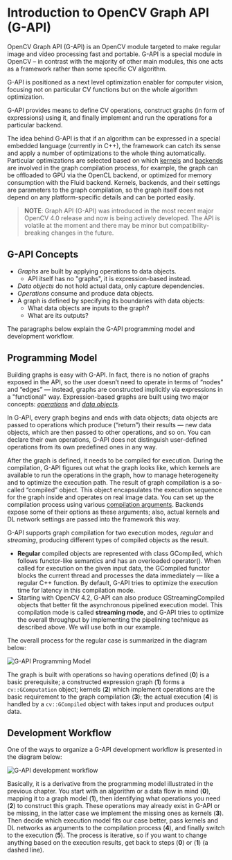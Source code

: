 # Introduction to OpenCV Graph API (G-API)
OpenCV Graph API (G-API) is an OpenCV module targeted to make regular image and video processing fast and portable. G-API is a special module in OpenCV – in contrast with the majority of other main modules, this one acts as a framework rather than some specific CV algorithm. 

G-API is positioned as a next level optimization enabler for computer vision, focusing not on particular CV functions but on the whole algorithm optimization.

G-API provides means to define CV operations, construct graphs (in form of expressions) using it, and finally implement and run the operations for a particular backend.

The idea behind G-API is that if an algorithm can be expressed in a special embedded language (currently in C++), the framework can catch its sense and apply a number of optimizations to the whole thing automatically. Particular optimizations are selected based on which [kernels](kernel_api.md) and [backends](https://docs.opencv.org/4.5.0/dc/d1c/group__gapi__std__backends.html) are involved in the graph compilation process, for example, the graph can be offloaded to GPU via the OpenCL backend, or optimized for memory consumption with the Fluid backend. Kernels, backends, and their settings are parameters to the graph compilation, so the graph itself does not depend on any platform-specific details and can be ported easily.

> **NOTE**: Graph API (G-API) was introduced in the most recent major OpenCV 4.0 release and now is being actively developed. The API is volatile at the moment and there may be minor but compatibility-breaking changes in the future.

## G-API Concepts

* *Graphs* are built by applying operations to data objects.
   * API itself has no "graphs", it is expression-based instead.
* *Data objects* do not hold actual data, only capture dependencies.
* *Operations* consume and produce data objects.
* A graph is defined by specifying its boundaries with data objects:
   * What data objects are inputs to the graph?
   * What are its outputs?

The paragraphs below explain the G-API programming model and development workflow.   

## Programming Model
Building graphs is easy with G-API. In fact, there is no notion of graphs exposed in the API, so the user doesn’t need to operate in terms of “nodes” and “edges” — instead, graphs are constructed implicitly via expressions in a "functional" way. Expression-based graphs are built using two major concepts: *[operations](kernel_api.md)* and *[data objects](https://docs.opencv.org/4.2.0/db/df1/group__gapi__data__objects.html)*.

In G-API, every graph begins and ends with data objects; data objects are passed to operations which produce (“return”) their results — new data objects, which are then passed to other operations, and so on. You can declare their own operations, G-API does not distinguish user-defined operations from its own predefined ones in any way.

After the graph is defined, it needs to be compiled for execution. During the compilation, G-API figures out what the graph looks like, which kernels are available to run the operations in the graph, how to manage heterogeneity and to optimize the execution path. The result of graph compilation is a so-called “compiled” object. This object encapsulates the execution sequence for the graph inside and operates on real image data. You can set up the compilation process using various [compilation arguments](https://docs.opencv.org/4.5.0/dc/d1c/group__gapi__std__backends.html). Backends expose some of their options as these arguments; also, actual kernels and DL network settings are passed into the framework this way.

G-API supports graph compilation for two execution modes, *regular* and *streaming*, producing different types of compiled objects as the result.
* <strong>Regular</strong> compiled objects are represented with class GCompiled, which follows functor-like semantics and has an overloaded operator(). When called for execution on the given input data, the GCompiled functor blocks the current thread and processes the data immediately — like a regular C++ function. By default, G-API tries to optimize the execution time for latency in this compilation mode.
* Starting with OpenCV 4.2, G-API can also produce GStreamingCompiled objects that better fit the asynchronous pipelined execution model. This compilation mode is called **streaming mode**, and G-API tries to optimize the overall throughput by implementing the pipelining technique as described above. We will use both in our example.

The overall process for the regular case is summarized in the diagram below:

![G-API Programming Model](../img/gapi_programming_model.png)

The graph is built with operations so having operations defined (**0**) is a basic prerequisite; a constructed expression graph (**1**) forms a `cv::GComputation` object; kernels (**2**) which implement operations are the basic requirement to the graph compilation (**3**); the actual execution (**4**) is handled by a `cv::GCompiled` object with takes input and produces output data.

## Development Workflow
One of the ways to organize a G-API development workflow is presented in the diagram below:

![G-API development workflow](../img/gapi_development_workflow.png)

Basically, it is a derivative from the programming model illustrated in the previous chapter. You start with an algorithm or a data flow in mind (**0**), mapping it to a graph model (**1**), then identifying what operations you need (**2**) to construct this graph. These operations may already exist in G-API or be missing, in the latter case we implement the missing ones as kernels (**3**). Then decide which execution model fits our case better, pass kernels and DL networks as arguments to the compilation process (**4**), and finally switch to the execution (**5**). The process is iterative, so if you want to change anything based on the execution results, get back to steps (**0**) or (**1**) (a dashed line).






